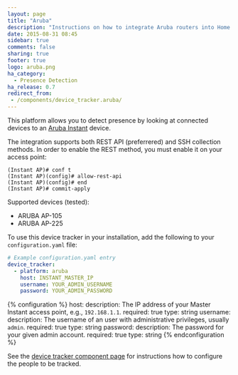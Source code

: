 ```yaml
---
layout: page
title: "Aruba"
description: "Instructions on how to integrate Aruba routers into Home Assistant."
date: 2015-08-31 08:45
sidebar: true
comments: false
sharing: true
footer: true
logo: aruba.png
ha_category:
  - Presence Detection
ha_release: 0.7
redirect_from:
 - /components/device_tracker.aruba/
---
```



This platform allows you to detect presence by looking at connected devices to an [Aruba Instant](http://www.arubanetworks.com/products/networking/aruba-instant/) device.

The integration supports both REST API (preferrered) and SSH collection methods.  In order to enable the REST method, you must enable it on your access point:

```
(Instant AP)# conf t
(Instant AP)(config)# allow-rest-api
(Instant AP)(config)# end
(Instant AP)# commit-apply
```

Supported devices (tested):

- ARUBA AP-105
- ARUBA AP-225

To use this device tracker in your installation, add the following to your `configuration.yaml` file:

```yaml
# Example configuration.yaml entry
device_tracker:
  - platform: aruba
    host: INSTANT_MASTER_IP
    username: YOUR_ADMIN_USERNAME
    password: YOUR_ADMIN_PASSWORD
```

{% configuration %}
host:
  description: The IP address of your Master Instant access point, e.g., `192.168.1.1`.
  required: true
  type: string
username:
  description: The username of an user with administrative privileges, usually `admin`.
  required: true
  type: string
password:
  description: The password for your given admin account.
  required: true
  type: string
{% endconfiguration %}

See the [device tracker component page](/components/device_tracker/) for instructions how to configure the people to be tracked.
